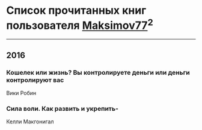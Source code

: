 # Список прочитанных книг пользователя [Maksimov77](https://vk.com/bull7)<sup>2</sup>
---

## 2016

### Кошелек или жизнь? Вы контролируете деньги или деньги контролируют вас
Вики Робин


### Сила воли. Как развить и укрепить-
Келли Макгонигал



